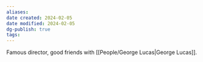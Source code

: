 ```yaml
---
aliases: 
date created: 2024-02-05
date modified: 2024-02-05
dg-publish: true
tags: 
---
```


Famous director, good friends with [[People/George Lucas\|George Lucas]].
